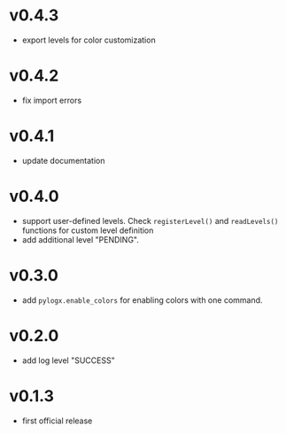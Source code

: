 # v0.4.3

-   export levels for color customization

# v0.4.2

-   fix import errors

# v0.4.1

-   update documentation

# v0.4.0

-   support user-defined levels.
    Check `registerLevel()` and `readLevels()` functions for custom level definition
-   add additional level "PENDING".

# v0.3.0

-   add `pylogx.enable_colors` for enabling colors with one command.

# v0.2.0

-   add log level "SUCCESS"

# v0.1.3

-   first official release
